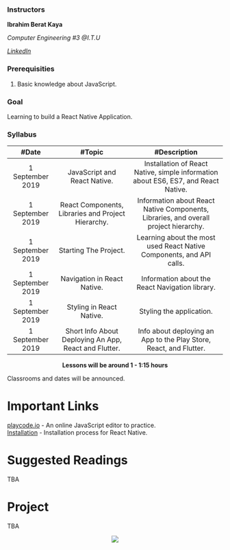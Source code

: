 ### Instructors

**Ibrahim Berat Kaya**

*Computer Engineering #3 @I.T.U*

[*LinkedIn*](https://www.linkedin.com/in/ibrahim-berat-kaya-0510b6193/)


### Prerequisities
1. Basic knowledge about JavaScript.

### Goal

Learning to build a React Native Application.

### Syllabus

|  #Date |  #Topic  | #Description  |
| :------------: | :------------: | :------------: |
| 1 September 2019 | JavaScript and React Native. | Installation of React Native, simple information about ES6, ES7, and React Native. |
| 1 September 2019  | React Components, Libraries and Project Hierarchy.  | Information about React Native Components, Libraries, and overall project hierarchy.   |
| 1 September 2019  |  Starting The Project.  | Learning about the most used React Native Components, and API calls.   |
| 1 September 2019  |  Navigation in React Native.  | Information about the React Navigation library.  |
| 1 September 2019  |  Styling in React Native.  | Styling the application.  |
| 1 September 2019  |  Short Info About Deploying An App, React and Flutter. |  Info about deploying an App to the Play Store, React, and Flutter.  |


<p align="center"><b>Lessons will be around 1 - 1:15 hours</b></p>

Classrooms and dates will be announced.

# Important Links

[playcode.io](https://playcode.io/online-javascript-editor) - An online JavaScript editor to practice. 
<br/>
[Installation](https://facebook.github.io/react-native/docs/getting-started) - Installation process for React Native. 

# Suggested Readings

TBA

# Project
TBA


<p align="center">
  <a href="//ituacm.com" target="_blank">
    <img src="https://ituacm.com/wp-content/uploads/2017/08/itu-logo.png">
  </a>
</p>
